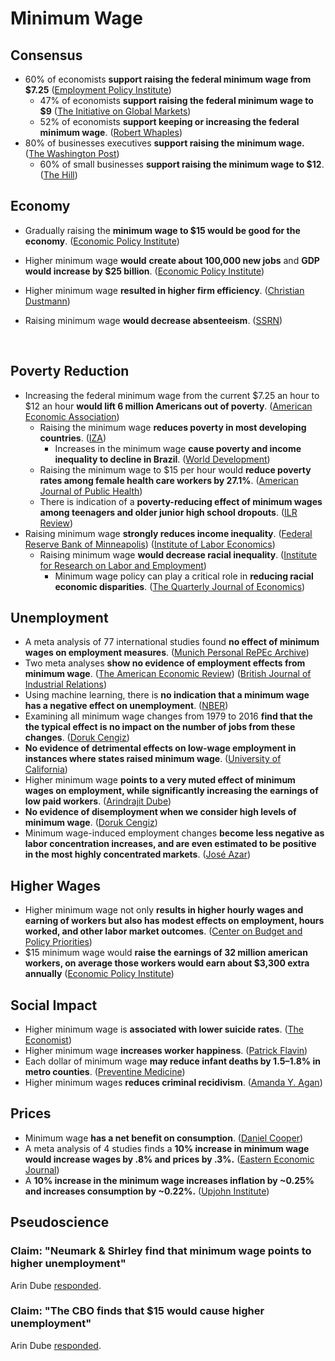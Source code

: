 # Minimum Wage

## Consensus

* 60% of economists **support raising the federal minimum wage from $7.25** \([Employment Policy Institute](https://www.epionline.org/wp-content/uploads/2015/11/Nov2015_EPI_MinWageSurvey4.pdf)\)
  * 47% of economists **support raising the federal minimum wage to $9** \([The Initiative on Global Markets](https://www.igmchicago.org/surveys/minimum-wage/)\)
  * 52% of economists **support keeping or increasing the federal minimum wage**. \([Robert Whaples](https://ew-econ.typepad.fr/articleAEAsurvey.pdf)\)
* 80% of businesses executives **support raising the minimum wage.** \([The Washington Post](https://www.washingtonpost.com/news/wonk/wp/2016/04/04/leaked-documents-show-strong-business-support-for-raising-the-minimum-wage/)\)
  * 60% of small businesses **support raising the minimum wage to $12**. \([The Hill](https://thehill.com/blogs/congress-blog/labor/249857-small-businesses-support-boosting-minimum-wage)\)

## Economy

* Gradually raising the **minimum wage to $15 would be good for the economy**. \([Economic Policy Institute](https://files.epi.org/pdf/161931.pdf)\)
* Higher minimum wage **would** **create about 100,000 new jobs** and **GDP would increase by $25 billion**. \([Economic Policy Institute](https://files.epi.org/2012/ib341-raising-federal-minimum-wage.pdf)\)
* Higher minimum wage **resulted in higher firm efficiency**. \([Christian Dustmann](http://sarkoups.free.fr/dustmann719.pdf)\)
* Raising minimum wage **would decrease absenteeism**. \([SSRN](https://papers.ssrn.com/sol3/papers.cfm?abstract_id=1588294)\)

  ​

## Poverty Reduction

* Increasing the federal minimum wage from the current $7.25 an hour to $12 an hour **would lift 6 million Americans out of poverty**. \([American Economic Association](https://pubs.aeaweb.org/doi/pdfplus/10.1257/app.20170085#page=33)\)
  * Raising the minimum wage **reduces poverty in most developing countries**. \([IZA](https://wol.iza.org/uploads/articles/459/pdfs/does-increasing-the-minimum-wage-reduce-poverty-in-developing-countries.pdf?v=1)\)
    * Increases in the minimum wage **cause poverty and income inequality to decline in Brazil**. \([World Development](https://sci-hub.st/downloads/2020-10-04/86/10.1016@j.worlddev.2020.105182.pdf)\)
  * Raising the minimum wage to $15 per hour would **reduce poverty rates among female health care workers by 27.1%**. \([American Journal of Public Health](https://ajph.aphapublications.org/doi/pdfplus/10.2105/AJPH.2018.304801)\)
  * There is indication of a **poverty-reducing effect of minimum wages among teenagers and older junior high school dropouts**. \([ILR Review](https://www.econstor.eu/bitstream/10419/24285/1/dp4298.pdf)\)
* Raising minimum wage **strongly reduces income inequality**. \([Federal Reserve Bank of Minneapolis](https://www.minneapolisfed.org/article/2018/reducing-inequality-with-the-minimum-wage)\) \([Institute of Labor Economics](http://ftp.iza.org/dp13003.pdf)\)
  * Raising minimum wage **would decrease racial inequality**. \([Institute for Research on Labor and Employment](https://irle.berkeley.edu/racial-inequality-and-minimum-wages-in-frictional-labor-markets/)\)
    * Minimum wage policy can play a critical role in **reducing racial economic disparities**. \([The Quarterly Journal of Economics](https://sci-hub.se/downloads/2020-09-15/f1/10.1093@qje@qjaa031.pdf)\)

## Unemployment

* A meta analysis of 77 international studies found **no effect of minimum wages on employment measures**. \([Munich Personal RePEc Archive](https://mpra.ub.uni-muenchen.de/61321/1/MPRA_paper_61321.pdf)\)
* Two meta analyses **show no evidence of employment effects from minimum wage**. \([The American Economic Review](https://davidcard.berkeley.edu/papers/ts-min-wage.pdf)\) \([British Journal of Industrial Relations](https://moscow.sci-hub.se/941/782876ff8ff971e623ee52c28cae3436/doucouliagos2009.pdf)\) 
* Using machine learning, there is **no indication that a minimum wage has a negative effect on unemployment**. \([NBER](http://tankona.free.fr/nber28399.pdf)\)
* Examining all minimum wage changes from 1979 to 2016 **find that the the typical effect is no impact on the number of jobs from these changes**. \([Doruk Cengiz](http://pinguet.free.fr/cengiz17.pdf)\)
* **No evidence of detrimental effects on low-wage employment in instances where states raised minimum wage**. \([University of California](http://www.lerachapters.org/OJS/ojs-2.4.4-1/index.php/EPRN/article/viewFile/1917/1914)\)
* Higher minimum wage **points to a very muted effect of minimum wages on employment, while significantly increasing the earnings of low paid workers**. \([Arindrajit Dube](https://assets.publishing.service.gov.uk/government/uploads/system/uploads/attachment_data/file/844350/impacts_of_minimum_wages_review_of_the_international_evidence_Arindrajit_Dube_web.pdf)\)
* **No evidence of disemployment when we consider high levels of minimum wage**. \([Doruk Cengiz](https://dacemirror.sci-hub.se/journal-article/df2b3fcc0d95326065b02c836258478d/cengiz2019.pdf)\)
* Minimum wage-induced employment changes **become less negative as labor concentration increases, and are even estimated to be positive in the most highly concentrated markets**. \([José Azar](https://www.nber.org/system/files/working_papers/w26101/w26101.pdf)\)

## Higher Wages

* Higher minimum wage not only **results in higher hourly wages and earning of workers but also has modest effects on employment, hours worked, and other labor market outcomes**. \([Center on Budget and Policy Priorities](https://www.cbpp.org/blog/award-winning-study-minimum-wage-solid-benefits-small-costs)\)
* $15 minimum wage would **raise the earnings of 32 million american workers, on average those workers would earn about $3,300 extra annually** \([Economic Policy Institute](https://files.epi.org/pdf/221010.pdf)\)

## Social Impact

* Higher minimum wage is **associated with lower suicide rates**. \([The Economist](https://www.economist.com/graphic-detail/2020/01/20/higher-minimum-wages-are-linked-to-lower-suicide-rates)\)
* Higher minimum wage **increases worker happiness**. \([Patrick Flavin](https://cpb-us-w2.wpmucdn.com/blogs.baylor.edu/dist/2/1297/files/2010/09/Minimum_Wage_SWB_3.7.16_PF-293y1ob.pdf)\)
* Each dollar of minimum wage **may reduce infant deaths by 1.5–1.8% in metro counties**. \([Preventine Medicine](https://files.catbox.moe/14r511.pdf)\)
* Higher minimum wages **reduces criminal recidivism**. \([Amanda Y. Agan](https://www.nber.org/system/files/working_papers/w25116/w25116.pdf)\)

## Prices

* Minimum wage **has a net benefit on consumption**. \([Daniel Cooper](https://sci-hub.se/downloads/2019-12-23/cb/10.1111@jmcb.12684.pdf)\)
* A meta analysis of 4 studies finds a **10% increase in minimum wage would increase wages by .8% and prices by .3%.**  \([Eastern Economic Journal](https://zero.sci-hub.do/5436/3c4bdd74c7db195420ba290dd5f26cfe/10.2307@40324816.pdf)\)
* A **10% increase in the minimum wage increases inflation by ~0.25% and increases consumption by ~0.22%.**  \([Upjohn Institute](https://research.upjohn.org/cgi/viewcontent.cgi?article=1278&context=up_workingpapers)\)

## Pseudoscience

### Claim: "Neumark & Shirley find that minimum wage points to higher unemployment"

Arin Dube [responded](https://twitter.com/arindube/status/1353761409201541126).

### Claim: "The CBO finds that $15 would cause higher unemployment"

Arin Dube [responded](https://archive.is/5zqi6).

